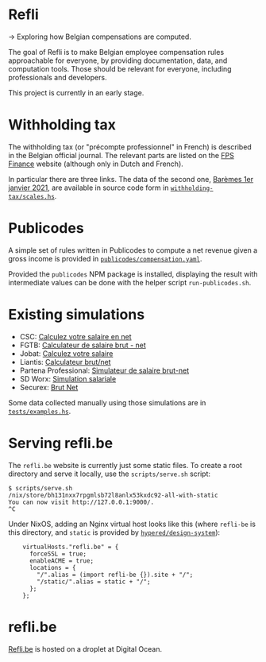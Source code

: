 # Refli

→ Exploring how Belgian compensations are computed.

The goal of Refli is to make Belgian employee compensation rules approachable
for everyone, by providing documentation, data, and computation tools. Those
should be relevant for everyone, including professionals and developers.

This project is currently in an early stage.


# Withholding tax

The withholding tax (or "précompte professionnel" in French) is described in
the Belgian official journal. The relevant parts are listed on the [FPS
Finance] website (although only in Dutch and French).

In particular there are three links. The data of the second one, [Barèmes 1er
janvier 2021], are available in source code form in
[`withholding-tax/scales.hs`](withholding-tax/scales.hs).

[FPS Finance]:
https://finances.belgium.be/fr/entreprises/personnel_et_remuneration/precompte_professionnel/calcul
[Barèmes 1er janvier 2021]:
https://finances.belgium.be/sites/default/files/Bar%C3%A8mes%201er%20janvier%202021%20%28AR%2016%20d%C3%A9cembre%202020%29.pdf


# Publicodes

A simple set of rules written in Publicodes to compute a net revenue given a
gross income is provided in
[`publicodes/compensation.yaml`](publicodes/compensation.yaml).

Provided the `publicodes` NPM package is installed, displaying the result with
intermediate values can be done with the helper script `run-publicodes.sh`.


# Existing simulations

- CSC: [Calculez votre salaire en net](https://www.lacsc.be/outil-de-calcul/salaire-brut-net)
- FGTB: [Calculateur de salaire brut - net](https://www.fgtb.be/calcul-salaire-brut-net)
- Jobat: [Calculez votre salaire](https://www.jobat.be/fr/art/que-reste-t-il-de-mon-brut)
- Liantis: [Calculateur brut/net](https://www.liantis.be/fr/politique-du-personnel/remuneration/calculateur-brut-net)
- Partena Professional: [Simulateur de salaire brut-net](https://www.partena-professional.be/fr/knowledge-center/des-simulateurs-et-des-calculateurs/simulateur-de-salaire-brut-net)
- SD Worx: [Simulation salariale](www.sd.be/loonsimulator/public/?lang=FR)
- Securex: [Brut Net](https://hrcalculations.securex.eu/)

Some data collected manually using those simulations are in
[`tests/examples.hs`](tests/examples.hs).

# Serving refli.be

The `refli.be` website is currently just some static files. To create a root
directory and serve it locally, use the `scripts/serve.sh` script:

```
$ scripts/serve.sh
/nix/store/bh131nxx7rpgmlsb72l8anlx53kxdc92-all-with-static
You can now visit http://127.0.0.1:9000/.
^C
```

Under NixOS, adding an Nginx virtual host looks like this (where `refli-be` is
this directory, and `static` is provided by
[`hypered/design-system`](https://github.be/hypered/design-system)):

```
    virtualHosts."refli.be" = {
      forceSSL = true;
      enableACME = true;
      locations = {
        "/".alias = (import refli-be {}).site + "/";
        "/static/".alias = static + "/";
      };
    };
```

# refli.be

[Refli.be](https://refli.be) is hosted on a droplet at Digital Ocean.
